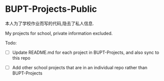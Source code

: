 # BUPT-Projects-Public

本人为了学校作业而写的代码,隐去了私人信息.

My projects for school, private information excluded.

Todo:

- [ ] Update README.md for each project in BUPT-Projects, and also sync to this repo

- [ ] Add other school projects that are in an individual repo rather than BUPT-Projects
